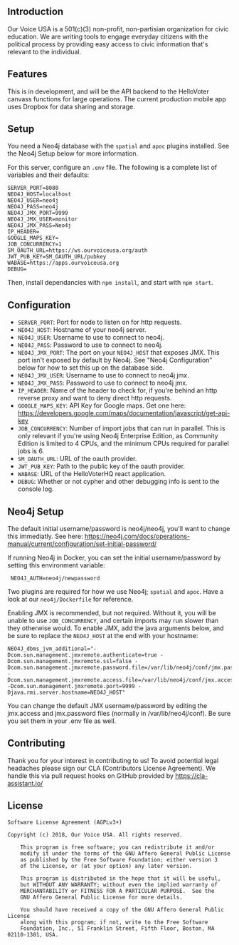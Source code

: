 ## Introduction

Our Voice USA is a 501(c)(3) non-profit, non-partisian organization for civic education. We are writing tools to engage everyday citizens with the political process by providing easy access to civic information that's relevant to the individual.

## Features

This is in development, and will be the API backend to the HelloVoter canvass functions for large operations. The current production mobile app uses Dropbox for data sharing and storage.

## Setup

You need a Neo4j database with the `spatial` and `apoc` plugins installed. See the Neo4j Setup below for more information.

For this server, configure an `.env` file. The following is a complete list of variables and their defaults:

    SERVER_PORT=8080
    NEO4J_HOST=localhost
    NEO4J_USER=neo4j
    NEO4J_PASS=neo4j
    NEO4J_JMX_PORT=9999
    NEO4J_JMX_USER=monitor
    NEO4J_JMX_PASS=Neo4j
    IP_HEADER=
    GOOGLE_MAPS_KEY=
    JOB_CONCURRENCY=1
    SM_OAUTH_URL=https://ws.ourvoiceusa.org/auth
    JWT_PUB_KEY=SM_OAUTH_URL/pubkey
    WABASE=https://apps.ourvoiceusa.org
    DEBUG=

Then, install dependancies with `npm install`, and start with `npm start`.

## Configuration

* `SERVER_PORT`: Port for node to listen on for http requests.
* `NEO4J_HOST`: Hostname of your neo4j server.
* `NEO4J_USER`: Username to use to connect to neo4j.
* `NEO4J_PASS`: Password to use to connect to neo4j.
* `NEO4J_JMX_PORT`: The port on your `NEO4J_HOST` that exposes JMX. This port isn't exposed by default by Neo4j. See "Neo4j Configuration" below for how to set this up on the database side.
* `NEO4J_JMX_USER`: Username to use to connect to neo4j jmx.
* `NEO4J_JMX_PASS`: Password to use to connect to neo4j jmx.
* `IP_HEADER`: Name of the header to check for, if you're behind an http reverse proxy and want to deny direct http requests.
* `GOOGLE_MAPS_KEY`: API Key for Google maps. Get one here: https://developers.google.com/maps/documentation/javascript/get-api-key
* `JOB_CONCURRENCY`: Number of import jobs that can run in parallel. This is only relevant if you're using Neo4j Enterprise Edition, as Community Edition is limited to 4 CPUs, and the minimum CPUs required for parallel jobs is 6.
* `SM_OAUTH_URL`: URL of the oauth provider.
* `JWT_PUB_KEY`: Path to the public key of the oauth provider.
* `WABASE`: URL of the HelloVoterHQ react application.
* `DEBUG`: Whether or not cypher and other debugging info is sent to the console log.

## Neo4j Setup

The default initial username/password is neo4j/neo4j, you'll want to change this immediatly. See here: https://neo4j.com/docs/operations-manual/current/configuration/set-initial-password/

If running Neo4j in Docker, you can set the initial username/password by setting this environment variable:

     NEO4J_AUTH=neo4j/newpassword

Two plugins are required for how we use Neo4j; `spatial` and `apoc`. Have a look at our `neo4j/Dockerfile` for reference.

Enabling JMX is recommended, but not required. Without it, you will be unable to use `JOB_CONCURRENCY`, and certain imports may run slower than they otherwise would. To enable JMX, add the java arguments below, and be sure to replace the `NEO4J_HOST` at the end with your hostname:

    NEO4J_dbms_jvm_additional="-Dcom.sun.management.jmxremote.authenticate=true -Dcom.sun.management.jmxremote.ssl=false -Dcom.sun.management.jmxremote.password.file=/var/lib/neo4j/conf/jmx.password -Dcom.sun.management.jmxremote.access.file=/var/lib/neo4j/conf/jmx.access -Dcom.sun.management.jmxremote.port=9999 -Djava.rmi.server.hostname=NEO4J_HOST"

You can change the default JMX username/password by editing the jmx.access and jmx.password files (normally in /var/lib/neo4j/conf). Be sure you set them in your .env file as well.

## Contributing

Thank you for your interest in contributing to us! To avoid potential legal headaches please sign our CLA (Contributors License Agreement). We handle this via pull request hooks on GitHub provided by https://cla-assistant.io/

## License

	Software License Agreement (AGPLv3+)
	
	Copyright (c) 2018, Our Voice USA. All rights reserved.

        This program is free software; you can redistribute it and/or
        modify it under the terms of the GNU Affero General Public License
        as published by the Free Software Foundation; either version 3
        of the License, or (at your option) any later version.

        This program is distributed in the hope that it will be useful,
        but WITHOUT ANY WARRANTY; without even the implied warranty of
        MERCHANTABILITY or FITNESS FOR A PARTICULAR PURPOSE.  See the
        GNU Affero General Public License for more details.

        You should have received a copy of the GNU Affero General Public License
        along with this program; if not, write to the Free Software
        Foundation, Inc., 51 Franklin Street, Fifth Floor, Boston, MA 02110-1301, USA.

